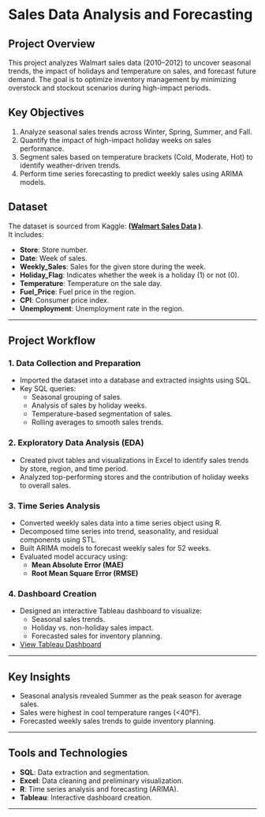 # **Sales Data Analysis and Forecasting**

## **Project Overview**
This project analyzes Walmart sales data (2010–2012) to uncover seasonal trends, the impact of holidays and temperature on sales, and forecast future demand. The goal is to optimize inventory management by minimizing overstock and stockout scenarios during high-impact periods.

## **Key Objectives**
1. Analyze seasonal sales trends across Winter, Spring, Summer, and Fall.
2. Quantify the impact of high-impact holiday weeks on sales performance.
3. Segment sales based on temperature brackets (Cold, Moderate, Hot) to identify weather-driven trends.
4. Perform time series forecasting to predict weekly sales using ARIMA models.

## **Dataset**
The dataset is sourced from Kaggle: **([Walmart Sales Data](Walmart.xlsx)
)**.  
It includes:
- **Store**: Store number.
- **Date**: Week of sales.
- **Weekly_Sales**: Sales for the given store during the week.
- **Holiday_Flag**: Indicates whether the week is a holiday (1) or not (0).
- **Temperature**: Temperature on the sale day.
- **Fuel_Price**: Fuel price in the region.
- **CPI**: Consumer price index.
- **Unemployment**: Unemployment rate in the region.

---

## **Project Workflow**

### **1. Data Collection and Preparation**
- Imported the dataset into a database and extracted insights using SQL.
- Key SQL queries:
  - Seasonal grouping of sales.
  - Analysis of sales by holiday weeks.
  - Temperature-based segmentation of sales.
  - Rolling averages to smooth sales trends.  

### **2. Exploratory Data Analysis (EDA)**
- Created pivot tables and visualizations in Excel to identify sales trends by store, region, and time period.
- Analyzed top-performing stores and the contribution of holiday weeks to overall sales.

### **3. Time Series Analysis**
- Converted weekly sales data into a time series object using R.
- Decomposed time series into trend, seasonality, and residual components using STL.
- Built ARIMA models to forecast weekly sales for 52 weeks.
- Evaluated model accuracy using:
  - **Mean Absolute Error (MAE)**
  - **Root Mean Square Error (RMSE)**

### **4. Dashboard Creation**
- Designed an interactive Tableau dashboard to visualize:
  - Seasonal sales trends.
  - Holiday vs. non-holiday sales impact.
  - Forecasted sales for inventory planning.
- [View Tableau Dashboard](<https://public.tableau.com/app/profile/ritya.singh7647/viz/WalmartSalesDashboard_17326920509980/Dashboard1>)

---

## **Key Insights**
- Seasonal analysis revealed Summer as the peak season for average sales.
- Sales were highest in cool temperature ranges (<40°F).
- Forecasted weekly sales trends to guide inventory planning.
---

## **Tools and Technologies**
- **SQL**: Data extraction and segmentation.
- **Excel**: Data cleaning and preliminary visualization.
- **R**: Time series analysis and forecasting (ARIMA).
- **Tableau**: Interactive dashboard creation.

---
